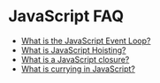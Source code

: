 ﻿# JavaScript FAQ

- [What is the JavaScript Event Loop?](what-is-javascript-event-loop.md)
- [What is JavaScript Hoisting?](what-is-javascript-hoisting.md)
- [What is a JavaScript closure?](what-is-javascript-closure)
- [What is currying in JavaScript?](what-is-currying-in-javascript.md)